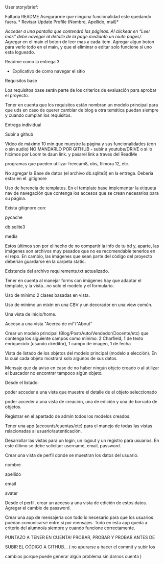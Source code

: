 
User story/brief:

Faltaria 
README
Asegurarme que ninguna funcionalidad este quedando fuera. * Revisar Update Profile (Nombre, Apellido, mail)*

*Acceder a una pantalla que contendrá las páginas. Al clickear en “Leer más” debe navegar al detalle de la page mediante un route pages/.*
Agregar en el main el boton de leer mas a cada item.
Agregar algun boton para verlo todo en el main, y que el eliminar o editar solo funcione si uno esta logueado.

Readme como la entrega 3
* Explicativo de como navegar el sitio

<!-- *Contar con algún acceso visible a la vista de "Acerca de mí" donde se contará acerca del dueño de la página manejado en el route about/.*
Boton listo falta agregar el texto en el HTML. - fijarme si puedo hacerque al logearse siga a la URL que queria acceder.
Contar con algún acceso visible a la vista de blogs que debe alojarse en el route pages/. -->



<!-- Si no existe ninguna página mostrar un "No hay páginas aún". -->

<!-- Piezas sugeridas
Te recomendamos incluir: -->

<!-- NavBar -->
<!-- 
Home

About

Pages

Login

Signup -->

<!-- Profile

Logout -->
<!-- 
Get pages

Get page

Create page

Update Page

Delete page

Get profile

Update profile -->

Requisitos base

Los requisitos base serán parte de los criterios de evaluación para aprobar el proyecto.

Tener en cuenta que los requisitos están nombran un modelo principal para que uds en caso de querer cambiar de blog a otra temática puedan siempre y cuando cumplan los requisitos.

Entrega individual

Subir a github


Video de máximo 10 min que muestre la página y sus funcionalidades (con o sin audio)
NO MANDARLO POR GITHUB - subir a youtube/DRIVE o si lo hicimos por Loom te daun link. y pasarel link a traves del ReadMe

programas que pueden utilizar freecam8, obs, filmora 12, etc.


No agregar la Base de datos (el archivo db.sqlite3) en la entrega. Debería estar en el .gitignore

Uso de herencia de templates. En el template base implementar la etiqueta nav de navegación que contenga los accesos que se crean necesarios para su página.

Exista gitignore con:

pycache

db.sqlite3

media

Estos últimos son por el hecho de no compartir la info de tu bd y, aparte, las imágenes son archivos muy pesados que no es recomendable tenerlos en el repo. En cambio, las imágenes que sean parte del código del proyecto deberían guardarse en la carpeta static.

Existencia del archivo requirements.txt actualizado.

Tener en cuenta al manejar forms con imágenes hay que adaptar el template, y la vista...no solo el modelo y el formulario.

Uso de mínimo 2 clases basadas en vista.

Uso de mínimo un mixin en una CBV y un decorador en una view común.

Una vista de inicio/home.

Acceso a una vista "Acerca de mí"/"About"

Crear un modelo principal (Blog/Post/Auto/Vendedor/Docente/etc) que contenga los siguiente campos como mínimo: 2 Charfield, 1 de texto enriquecido (usando ckeditor), 1 campo de imagen, 1 de fecha

Vista de listado de los objetos del modelo principal (modelo a elección). En la cual cada objeto mostrará solo algunos de sus datos.

Mensaje que da aviso en caso de no haber ningún objeto creado o al utilizar el buscador no encontrar tampoco algún objeto.

Desde el listado:

poder acceder a una vista que muestre el detalle de el objeto seleccionado


poder acceder a una vista de creación, una de edición y una de borrado de objetos.


Registrar en el apartado de admin todos los modelos creados.

Tener una app (accounts/cuentas/etc) para el manejo de todas las vistas relacionadas al usuario/autenticación.

Desarrollar las vistas para un login, un logout y un registro para usuarios. En este último se debe solicitar: username, email, password.

Crear una vista de perfil donde se muestran los datos del usuario:


nombre


apellido


email


avatar


Desde el perfil, crear un acceso a una vista de edición de estos datos. Agregar el cambio de password.

Crear una app de mensajería con todo lo necesario para que los usuarios puedan comunicarse entre sí por mensajes. Todo en esta app queda a criterio del alumno/a siempre y cuando funcione correctamente.

PUNTAZO A TENER EN CUENTA! PROBAR, PROBAR Y PROBAR ANTES DE

SUBIR EL CÓDIGO A GITHUB... ( no apurarse a hacer el commit y subir los

cambios porque puede generar algún problema sin darnos cuenta )

